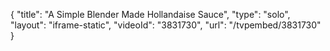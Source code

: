 {
    "title": "A Simple Blender Made Hollandaise Sauce",
    "type": "solo",
    "layout": "iframe-static",
    "videoId": "3831730",
    "url": "\/tvpembed\/3831730"
}